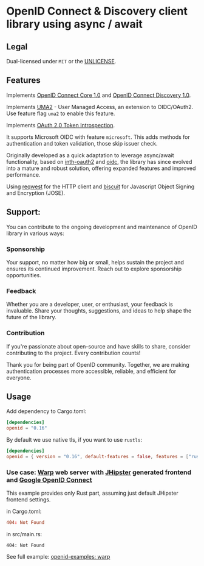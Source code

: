 # OpenID Connect & Discovery client library using async / await

## Legal

Dual-licensed under `MIT` or the [UNLICENSE](http://unlicense.org/).

## Features

Implements [OpenID Connect Core 1.0](https://openid.net/specs/openid-connect-core-1_0.html) and [OpenID Connect Discovery 1.0](https://openid.net/specs/openid-connect-discovery-1_0.html).

Implements [UMA2](https://docs.kantarainitiative.org/uma/wg/oauth-uma-federated-authz-2.0-09.html) - User Managed Access, an extension to OIDC/OAuth2. Use feature flag `uma2` to enable this feature.

Implements [OAuth 2.0 Token Introspection](https://datatracker.ietf.org/doc/html/rfc7662).

It supports Microsoft OIDC with feature `microsoft`. This adds methods for authentication and token validation, those skip issuer check.

Originally developed as a quick adaptation to leverage async/await functionality, based on [inth-oauth2](https://crates.io/crates/inth-oauth2) and [oidc](https://crates.io/crates/oidc), the library has since evolved into a mature and robust solution, offering expanded features and improved performance.

Using [reqwest](https://crates.io/crates/reqwest) for the HTTP client and [biscuit](https://crates.io/crates/biscuit) for Javascript Object Signing and Encryption (JOSE).

## Support:

You can contribute to the ongoing development and maintenance of OpenID library in various ways:

### Sponsorship

Your support, no matter how big or small, helps sustain the project and ensures its continued improvement. Reach out to explore sponsorship opportunities.

### Feedback

Whether you are a developer, user, or enthusiast, your feedback is invaluable. Share your thoughts, suggestions, and ideas to help shape the future of the library.

### Contribution

If you're passionate about open-source and have skills to share, consider contributing to the project. Every contribution counts!

Thank you for being part of OpenID community. Together, we are making authentication processes more accessible, reliable, and efficient for everyone.

## Usage

Add dependency to Cargo.toml:

```toml
[dependencies]
openid = "0.16"
```

By default we use native tls, if you want to use `rustls`:

```toml
[dependencies]
openid = { version = "0.16", default-features = false, features = ["rustls"] }
```

### Use case: [Warp](https://crates.io/crates/warp) web server with [JHipster](https://www.jhipster.tech/) generated frontend and [Google OpenID Connect](https://developers.google.com/identity/protocols/OpenIDConnect)

This example provides only Rust part, assuming just default JHipster frontend settings.

in Cargo.toml:

```toml
404: Not Found
```

in src/main.rs:

```rust, compile_fail
404: Not Found
```

See full example: [openid-examples: warp](https://github.com/kilork/openid-examples/blob/v0.16/examples/warp.rs)
